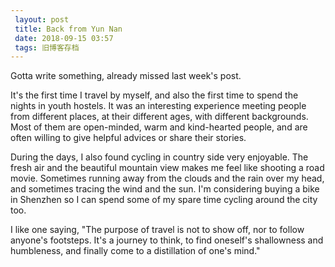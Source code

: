 ```yaml
---
 layout: post
 title: Back from Yun Nan
 date: 2018-09-15 03:57
 tags: 旧博客存档
---
```

Gotta write something, already missed last week's post.

It's the first time I travel by myself, and also the first time to spend the
nights in youth hostels. It was an interesting experience meeting people from
different places, at their different ages, with different backgrounds. Most of
them are open-minded, warm and kind-hearted people, and are often willing to
give helpful advices or share their stories.

During the days, I also found cycling in country side very enjoyable. The
fresh air and the beautiful mountain view makes me feel like shooting a road
movie. Sometimes running away from the clouds and the rain over my head, and
sometimes tracing the wind and the sun. I'm considering buying a bike in
Shenzhen so I can spend some of my spare time cycling around the city too.

I like one saying, "The purpose of travel is not to show off, nor to follow
anyone's footsteps. It's a journey to think, to find oneself's shallowness and
humbleness, and finally come to a distillation of one's mind."

